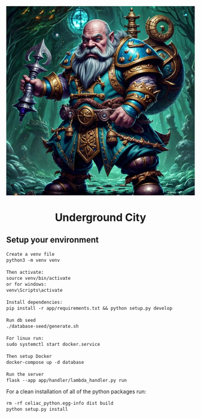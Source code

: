<div align="center"><img src="./icon.svg" /></div>
<h1 align="center">Underground City</h1>

## Setup your environment

```
Create a venv file
python3 -m venv venv

Then activate:
source venv/bin/activate
or for windows:
venv\Scripts\activate

Install dependencies:
pip install -r app/requirements.txt && python setup.py develop

Run db seed
./database-seed/generate.sh

For linux run:
sudo systemctl start docker.service

Then setup Docker
docker-compose up -d database

Run the server
flask --app app/handler/lambda_handler.py run
```

For a clean installation of all of the python packages run:
```
rm -rf celiac_python.egg-info dist build
python setup.py install
```
